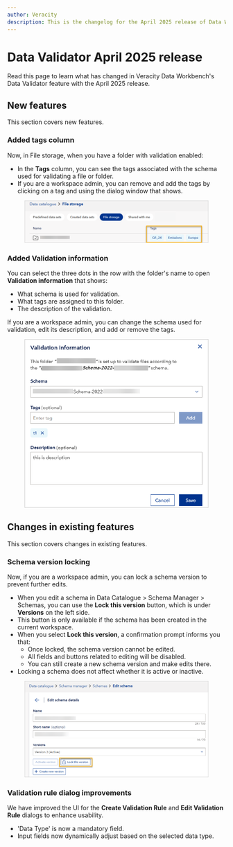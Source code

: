 ```yaml
---
author: Veracity
description: This is the changelog for the April 2025 release of Data Workbench.
---
```


# Data Validator April 2025 release
Read this page to learn what has changed in Veracity Data Workbench's Data Validator feature with the April 2025 release.

## New features
This section covers new features.

### Added tags column
Now, in File storage, when you have a folder with validation enabled:
- In the **Tags** column, you can see the tags associated with the schema used for validating a file or folder.
- If you are a workspace admin, you can remove and add the tags by clicking on a tag and using the dialog window that shows.
<figure>
	<img src="../news/assets/tags.png"/>
</figure>

### Added Validation information
You can select the three dots in the row with the folder's name to open **Validation information** that shows:
- What schema is used for validation.
- What tags are assigned to this folder.
- The description of the validation.

If you are a workspace admin, you can change the schema used for validation, edit its description, and add or remove the tags.
<figure>
	<img src="../news/assets/validationinfo.png"/>
</figure>

## Changes in existing features
This section covers changes in existing features.

### Schema version locking
Now, if you are a workspace admin, you can lock a schema version to prevent further edits.

- When you edit a schema in Data Catalogue > Schema Manager > Schemas, you can use the **Lock this version** button, which is under **Versions** on the left side.
- This button is only available if the schema has been created in the current workspace.
- When you select **Lock this version**, a confirmation prompt informs you that:
  - Once locked, the schema version cannot be edited.
  - All fields and buttons related to editing will be disabled.
  - You can still create a new schema version and make edits there.
- Locking a schema does not affect whether it is active or inactive.

<figure>
	<img src="../news/assets/lockschema.png"/>
</figure>

### Validation rule dialog improvements
We have improved the UI for the **Create Validation Rule** and **Edit Validation Rule** dialogs to enhance usability.

- 'Data Type' is now a mandatory field.
- Input fields now dynamically adjust based on the selected data type.